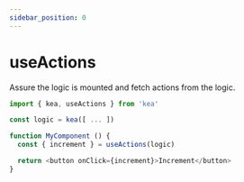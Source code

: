 ```yaml
---
sidebar_position: 0
---
```

# useActions

Assure the logic is mounted and fetch actions from the logic. 

```javascript
import { kea, useActions } from 'kea'

const logic = kea([ ... ])

function MyComponent () {
  const { increment } = useActions(logic)

  return <button onClick={increment}>Increment</button>
}
```


